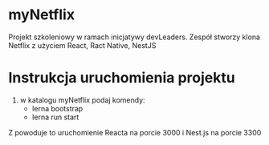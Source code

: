 # myNetflix
Projekt szkoleniowy w ramach inicjatywy devLeaders. Zespół stworzy klona Netflix z użyciem React, Ract Native, NestJS

# Instrukcja uruchomienia projektu
1. w katalogu myNetflix podaj komendy:
    - lerna bootstrap
    - lerna run start

 Z powoduje to uruchomienie Reacta na porcie 3000 i Nest.js na porcie 3300 
